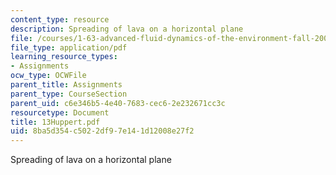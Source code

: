 ```yaml
---
content_type: resource
description: Spreading of lava on a horizontal plane
file: /courses/1-63-advanced-fluid-dynamics-of-the-environment-fall-2002/8ba5d354c5022df97e141d12008e27f2_13Huppert.pdf
file_type: application/pdf
learning_resource_types:
- Assignments
ocw_type: OCWFile
parent_title: Assignments
parent_type: CourseSection
parent_uid: c6e346b5-4e40-7683-cec6-2e232671cc3c
resourcetype: Document
title: 13Huppert.pdf
uid: 8ba5d354-c502-2df9-7e14-1d12008e27f2
---
```

Spreading of lava on a horizontal plane

